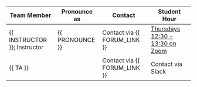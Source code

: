 | Team Member                  | Pronounce as    | Contact                      | Student Hour                |
|------------------------------|-----------------|------------------------------|-----------------------------|
| {{ INSTRUCTOR }}; Instructor | {{ PRONOUNCE }} | Contact via {{ FORUM_LINK }} | [Thursdays 12:30 - 13:30 on Zoom]() |
| {{ TA }}                     |                 | Contact via {{ FORUM_LINK }} | Contact via Slack                     |
